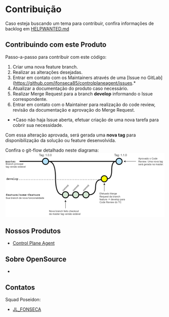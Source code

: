 # Contribuição

Caso esteja buscando um tema para contribuir, confira informações de backlog em [HELPWANTED.md](HELPWANTED.md)

## Contribuindo com este Produto

Passo-a-passo para contribuir com este código:

1. Criar uma nova feature branch.
2. Realizar as alterações desejadas.
3. Entrar em contato com os Maintainers através de uma [Issue no GitLab](https://github.com/jfonseca85/controlplaneagent/issues.*
4. Atualizar a documentação do produto caso necessário.
5. Realizar Merge Request para a branch **develop** informando o Issue correspondente.
6. Entrar em contato com o Maintainer para realização do code review, revisão da documentação e aprovação do Merge Request.

- *Caso não haja Issue aberta, efetuar criação de uma nova tarefa para cobrir sua necessidade.

Com essa alteração aprovada, será gerada uma **nova tag** para disponibilização da solução ou feature desenvolvida.

Confira o git-flow detalhado neste diagrama:
![git flow innersource](git-flow-innersource.png)

## Nossos Produtos
- [Control Plane Agent](https://github.com/jfonseca85/controlplaneagent/issues)

## Sobre OpenSource
-

## Contatos

Squad Poseidon:
  - [JL_FONSECA](luis.engcomp@gmail.com)